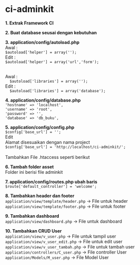 # ci-adminkit

**1. Extrak Framework CI**

**2. Buat database seusai dengan kebutuhan**

**3. application/config/autoload.php**
  <br>Awal :
  <br>`$autoload['helper'] = array('');`
  <br>Edit :
  <br>`$autoload['helper'] = array('url','form');`

  <br>Awal :
  <br>`  $autoload['libraries'] = array('');`
  <br>Edit :
  <br>`  $autoload['libraries'] = array('database');`

  **4. application/config/database.php**
  <br>`'hostname' => 'localhost',`
  <br>`'username' => 'root',`
  <br>`'password' => '',`
  <br>`'database' => 'db_buku',`

  **5. application/config/config.php**
  <br>`$config['base_url'] = '';`
  <br>Edit
  <br>Alamat disesuaikan dengan nama project
  <br>`$config['base_url'] = 'http://localhost/ci-adminkit/';`
  <br>
  <br>Tambahkan File .htaccess seperti berikut

  **6. Tambah folder asset**
  <br>Folder ini berisi file adminkit

  **7. application/config/routes.php ubah baris**
  <br>`$route['default_controller'] = 'welcome';`

  **8. Tambahkan header dan footer**
  <br>`application/view/template/header.php` -> File untuk header
  <br>`application/view/template/footer.php` -> File untuk footer

  **9. Tambahkan dashboard**
  <br>`application/view/dashboard.php` -> File untuk dashboard

  **10. Tambahkan CRUD User**
  <br>`application/view/v_user.php` -> File untuk tampil user
  <br>`application/view/v_user_edit.php` -> File untuk edit user
  <br>`application/view/v_user_tambah.php` -> File untuk tambah user
  <br>`application/controllers/C_user.php` -> File controller User
  <br>`application/Models/M_user.php` -> File Model User
